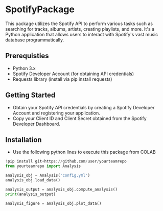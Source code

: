 # SpotifyPackage
This package utilizes the Spotify API to perform various tasks such as searching for tracks, albums, artists, creating playlists, and more. It's a Python application that allows users to interact with Spotify's vast music database programmatically.

## Prerequisties
* Python 3.x
* Spotify Developer Account (for obtaining API credentials)
* Requests library (install via pip install requests)

## Getting Started
* Obtain your Spotify API credentials by creating a Spotify Developer Account and registering your application.
* Copy your Client ID and Client Secret obtained from the Spotify Developer Dashboard.

## Installation
* Use the following python lines to execute this package from COLAB
``` python
!pip install git+https://github.com/user/yourteamrepo
from yourteamrepo import Analysis

analysis_obj = Analysis('config.yml')
analysis_obj.load_data()

analysis_output = analysis_obj.compute_analysis()
print(analysis_output)

analysis_figure = analysis_obj.plot_data()
``` 
